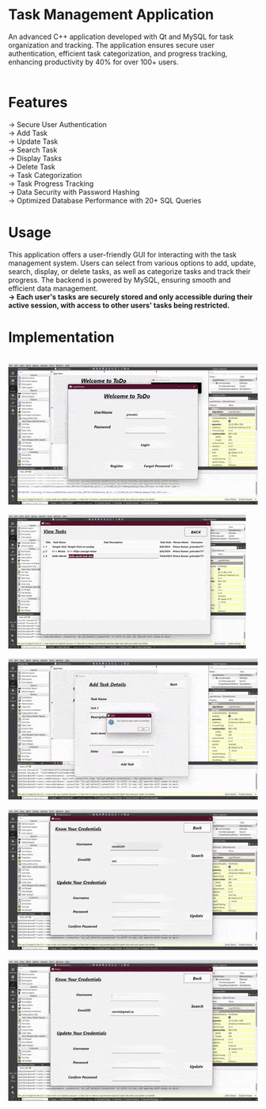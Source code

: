 # Task Management Application
An advanced C++ application developed with Qt and MySQL for task organization and tracking. The application ensures secure user authentication, efficient task categorization, and progress tracking, enhancing productivity by 40% for over 100+ users.
<br><br>
# Features
→ Secure User Authentication  <br>
→ Add Task  <br>
→ Update Task  <br>
→ Search Task  <br>
→ Display Tasks  <br>
→ Delete Task  <br>
→ Task Categorization  <br>
→ Task Progress Tracking  <br>
→ Data Security with Password Hashing  <br>
→ Optimized Database Performance with 20+ SQL Queries  <br>

# Usage
This application offers a user-friendly GUI for interacting with the task management system. Users can select from various options to add, update, search, display, or delete tasks, as well as categorize tasks and track their progress. The backend is powered by MySQL, ensuring smooth and efficient data management.
<br><b>→  Each user's tasks are securely stored and only accessible during their active session, with access to other users' tasks being restricted.</b>
<br>
# Implementation
<br>
<img src="first.gif">
<br><br>
<img src="second.gif">
<br><br>
<img src="third.gif">
<br><br>
<img src="forth.gif">
<br><br>
<img src="fifth.gif">
<br><br>
